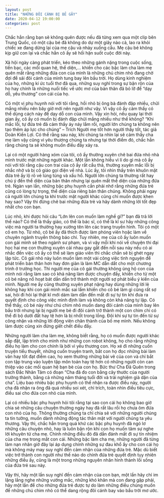 ```yaml
---
layout: post
title: "NHỮNG ĐÔI CÁNH BỊ BẺ GÃY"
date: 2020-04-12 19:00:00
categories: post
---
```


[](https://source.unsplash.com/1a7gs0IYEU8/1600x900)
Chắc hẳn rằng bạn sẽ không quên được nếu đã từng xem qua một clip bên Trung Quốc, có một cậu bé đã không do dự một giây nào cả, lao ra khỏi chiếc xe đang dừng lại của mẹ cậu và nhảy xuống cầu. Mẹ cậu bé không kịp giữ con lại và chắc hẳn cô ấy sẽ hối hận suốt cuộc đời này.

Xã hội ngày càng phát triển, kéo theo những gánh nặng trong cuộc sống, tiền bạc, các mối quan hệ, thể diện,… khiến cho các bậc làm cha làm mẹ quên mất rằng những đứa con của mình là những chú chim nhỏ đang chờ đợi để sải đôi cánh của mình tung bay lên bầu trời. Họ dùng kinh nghiệm của họ, những kí ức tuổi thơ đã qua, những suy nghĩ trong sự bận rộn của họ hay chính là những nuối tiếc về ước mơ của bản thân đã bỏ lỡ để “dạy dỗ, yêu thương” con cái của họ.

Có một vị phụ huynh nói với tôi rằng, hồi nhỏ bị ông bà đánh đập nhiều, chửi mắng nhiều nên bây giờ mới nên người như vậy. Vì vậy cô ấy cảm thấy có thể dùng cách này để dạy dỗ con của mình. Vậy xin hỏi, nếu quay lại thời gian ấy, cô ấy có muốn bị đánh đập chửi mắng nhiều như thế không? “Khi mắc lỗi, tự đứa trẻ đã cảm thấy áy náy lắm rồi, người lớn chúng ta không nên tạo thêm áp lực cho chúng” – Trích Người mẹ tốt hơn người thầy tốt, tác giả Doãn Kiến Lợi. Có thể rằng sau này, khi chúng ta nhìn lại sẽ cảm thấy cha mẹ làm vậy cũng vì yêu thương chúng ta nhưng tại thời điểm đó, chắc hẳn rằng chúng ta sẽ không muốn điều đấy xảy ra.

Lại có một người hàng xóm của tôi, cô ấy thường xuyên chê bai đứa nhỏ nhà mình trước mặt những người khác. Một lần không hiểu vì lí do gì mà cô ấy nói với tôi rằng cậu con trai của cô ấy rất cẩu thả, thường xuyên mắc lỗi bị nhắc nhở và bị cô giáo gọi điện về nhà. Lúc ấy, tôi nhìn thấy trên khuôn mặt đứa trẻ ấy lộ rõ vẻ lúng túng và xấu hổ. Người lớn chúng ta thường rất hay chú ý đến thể diện của bản thân nhưng lại quên mất thể diện của những đứa trẻ. Ngàn vạn lần, những bậc phụ huynh cần phải nhớ rằng những đứa trẻ cũng có lòng tự trọng, thể diện của riêng bản thân chúng. Không phải ngay cả người lớn chúng ta khi trước mặt người khác cũng chỉ muốn được khen hay sao? Vậy thì đừng chê bai những đứa trẻ và hãy dành những lời tốt đẹp nhất cho con bạn.

Lúc nhỏ, khi được hỏi câu “Lớn lên con muốn làm nghề gì?” bạn đã trả lời thế nào? Có thể là thấy giáo, có thể là bác sĩ, có thể là kĩ sư hãy những công việc mà người ta thường hay xướng tên lên các trang truyền hình. Tôi có một cô em họ. Từ nhỏ, cô bé ấy đã thích được làm phóng viên hoặc làm về chuyên ngành truyền thông báo chí. Tuy nhiên, mẹ của cô ấy luôn muốn con gái mình sẽ theo ngành sư phạm, và vì vậy mỗi khi nói về chuyện thi đại học hai mẹ con thường xuyên cải nhau gay gắt đến nỗi sau này nếu có ai nhắc đến việc cô ấy có thể sẽ làm giáo viên thì chắc chắn sẽ bị ghét ngay lập tức. Cô gái nhỏ này luôn muốn làm một vài công việc tình nguyện để phát triển bản thân hơn hay đơn giản là làm MC dẫn dắt cho một chương trình ở trường học. Thì người mẹ của cô gái thường không ủng hộ con của mình nói rằng làm sao có khả năng làm được chuyện đấy, khiến cho từ một cô bé năng nổ hoạt bát dần dần trở thành một người sợ phát biểu ý kiến của mình. Người mẹ ấy cũng thường xuyên phạt nặng hay dùng những lời lẻ không hay khi con gái mình mắc sai lầm khiến cho cô bé làm gì cũng rất sợ sai, hỏi đi hỏi lại thật kĩ mới dám làm dẫn đến mất đi sự tự tin khi đưa ra quyết định cho công việc mình định làm và không còn khả năng tự lập. Có thể thấy, cô bé này như chú chim nhỏ muốn dang đôi cánh của mình bay lên bầu trời nhưng lại bị người mẹ bẻ đi đôi cánh trở thành một con chim chỉ có thể đi bộ dưới đất hay tệ hơn là bị nhốt trong lồng. Đôi khi sự tự tin đến từ sự công nhận và những lời động viên chân thành của bố mẹ mình. Nếu không làm được cũng xin đừng giết chết điều đấy.

Những người làm cha làm mẹ, không biết rằng, họ có muốn được người khác sắp đặt, lập trình cho mình như những con robot không, họ cho rằng những điều họ làm cho con chính là bởi vì yêu thương con. Họ xé đi những cuốn truyện tiểu thuyết, những cuốn truyện tranh, bắt con họ đọc những bài làm văn hay tốt đạt điểm cao, họ xem thường những bài vẽ của con và chỉ bắt con tập trung vào luyện tập môn toán hay tệ hơn có những người còn can thiệp vào các mối quan hệ bạn bè của con họ. Bức thư Cha Đã Quên trong sách Đắc Nhân Tâm có đoạn “Cha đã đo con bằng cây thước của người trưởng thành, bằng cả những năm tháng tuổi đời và trải nghiệm già dặn của cha”. Liệu bao nhiêu bậc phụ huynh có thể nhận ra được điều này, người cha đã nhận ra ông đã quá nhiều soi xét, chỉ trích, toàn nhìn điều tiêu cực, điều sai cho đứa con nhỏ của mình.

Lại có nhiều bậc phụ huynh hỏi tôi rằng tại sao con cái họ không bao giờ chia sẻ những câu chuyện thường ngày hay đã rất lâu rồi họ chưa ôm đứa con nhỏ của họ. Thông thường chúng ta chỉ chia sẻ với những người chúng ta tin tưởng, muốn dành những động tác thân mật với người chúng ta yêu thương. Vậy thì, chắc hẳn trong quá khứ các bậc phụ huynh đã ngó lơ những câu chuyện nhỏ, hay là luôn bận rộn khi con họ muốn tâm sự nghe lời khuyên từ cha mẹ. Chính những điều đó đã dần đánh mất đi sự tín nhiệm của cha mẹ trong mắt con cái.
Những bậc làm cha mẹ, những người đã từng làm nạn nhân giờ đây lại áp dụng chính những sự đau khổ ấy cho con cái họ mà không mảy may suy nghĩ đến cảm nhận của những đứa trẻ. Mặc dù biết việc trở thành con người như thế nào do chính đứa trẻ quyết định tuy nhiên những điều ấy, cũng là một trong những nguyên nhân hình thành lối sống của đứa trẻ sau này.

Vậy thì, hãy một lần suy nghĩ đến cảm nhận của con bạn, một lần hãy chỉ im lặng lắng nghe những vướng mắc, những khó khăn mà con đang gặp phải, hãy một lần để cho những đứa trẻ được tự do làm những điều chúng muốn để những chú chim nhỏ có thể dang rộng đôi cánh bay vào bầu trời mơ ước.
